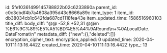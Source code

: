 id: 5fe10361499145788822b02c6233890a
parent_id: c0c3cbdf4b7a4608a395d43c8666a89c
item_type: 1
item_id: db38034cb1c642fda687cd1118fea43e
item_updated_time: 1586516960103
title_diff: 
body_diff: "@@ -52,8 +52,31 @@\n %E6%9C%89%E5%A5%BD%E5%A4%9ARound\n+%0ALocalDate.  DateFromat\n"
metadata_diff: {"new":{},"deleted":[]}
encryption_cipher_text: 
encryption_applied: 0
updated_time: 2020-04-10T11:13:16.442Z
created_time: 2020-04-10T11:13:16.442Z
type_: 13